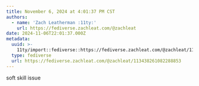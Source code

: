 ```yaml
---
title: November 6, 2024 at 4:01:37 PM CST
authors:
  - name: 'Zach Leatherman :11ty:'
    url: https://fediverse.zachleat.com/@zachleat
date: 2024-11-06T22:01:37.000Z
metadata:
  uuid: >-
    11ty/import::fediverse::https://fediverse.zachleat.com/@zachleat/113438261082288853
  type: fediverse
  url: https://fediverse.zachleat.com/@zachleat/113438261082288853
---
```

soft skill issue